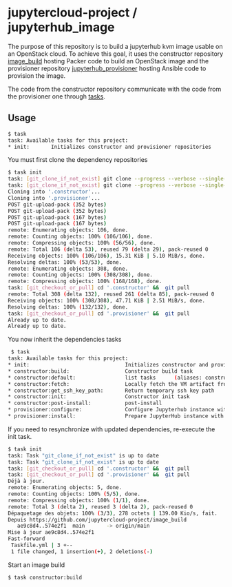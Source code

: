 # jupytercloud-project / jupyterhub_image

The purpose of this repository is to build a jupyterhub kvm image usable on an OpenStack cloud.
To achieve this goal, it uses the constructor repository [image_build](https://github.com/jupytercloud-project/image_build) hosting Packer code to build an OpenStack image and
the provisioner repository [jupyterhub_provisioner](https://github.com/jupytercloud-project/jupyterhub_provisioner) hosting Ansible code to provision the image.

The code from the constructor repository communicate with the code from the provisioner one through [tasks](https://taskfile.dev/usage/).

## Usage

```bash
$ task
task: Available tasks for this project:
* init:       Initializes constructor and provisioner repositories
```

You must first clone the dependency repositories

```bash
$ task init
task: [git_clone_if_not_exist] git clone --progress --verbose --single-branch --branch 'main' 'https://github.com/jupytercloud-project/image_build.git' '.constructor'
task: [git_clone_if_not_exist] git clone --progress --verbose --single-branch --branch 'main' 'https://github.com/jupytercloud-project/jupyterhub_provisioner.git' '.provisioner'
Cloning into '.constructor'...
Cloning into '.provisioner'...
POST git-upload-pack (352 bytes)
POST git-upload-pack (352 bytes)
POST git-upload-pack (167 bytes)
POST git-upload-pack (167 bytes)
remote: Enumerating objects: 106, done.
remote: Counting objects: 100% (106/106), done.
remote: Compressing objects: 100% (56/56), done.
remote: Total 106 (delta 53), reused 79 (delta 29), pack-reused 0
Receiving objects: 100% (106/106), 15.31 KiB | 5.10 MiB/s, done.
Resolving deltas: 100% (53/53), done.
remote: Enumerating objects: 308, done.
remote: Counting objects: 100% (308/308), done.
remote: Compressing objects: 100% (168/168), done.
task: [git_checkout_or_pull] cd '.constructor' &&  git pull 
remote: Total 308 (delta 132), reused 261 (delta 85), pack-reused 0
Receiving objects: 100% (308/308), 47.71 KiB | 2.51 MiB/s, done.
Resolving deltas: 100% (132/132), done.
task: [git_checkout_or_pull] cd '.provisioner' &&  git pull 
Already up to date.
Already up to date.
```

You now inherit the dependencies tasks

```bash
 $ task
task: Available tasks for this project:
* init:                               Initializes constructor and provisioner repositories
* constructor:build:                  Constructor build task
* constructor:default:                list tasks      (aliases: constructor)
* constructor:fetch:                  Locally fetch the VM artifact from the build cloud
* constructor:get_ssh_key_path:       Return temporary ssh key path
* constructor:init:                   Constructor init task
* constructor:post-install:           post-install
* provisioner:configure:              Configure Jupyterhub instance with Ansible playbooks
* provisioner:install:                Prepare JupyterHub instance with Ansible playbooks
```

If you need to resynchronize with updated dependencies, re-execute the init task.

```bash
$ task init
task: Task "git_clone_if_not_exist" is up to date
task: Task "git_clone_if_not_exist" is up to date
task: [git_checkout_or_pull] cd '.constructor' &&  git pull 
task: [git_checkout_or_pull] cd '.provisioner' &&  git pull 
Déjà à jour.
remote: Enumerating objects: 5, done.
remote: Counting objects: 100% (5/5), done.
remote: Compressing objects: 100% (1/1), done.
remote: Total 3 (delta 2), reused 3 (delta 2), pack-reused 0
Dépaquetage des objets: 100% (3/3), 278 octets | 139.00 Kio/s, fait.
Depuis https://github.com/jupytercloud-project/image_build
   ae9c8d4..574e2f1  main       -> origin/main
Mise à jour ae9c8d4..574e2f1
Fast-forward
 Taskfile.yml | 3 +--
 1 file changed, 1 insertion(+), 2 deletions(-)
```

Start an image build

```bash
$ task constructor:build

```